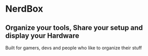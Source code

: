 # NerdBox
## Organize your tools, Share your setup and display your Hardware
Built for gamers, devs and people who like to organize their stuff
